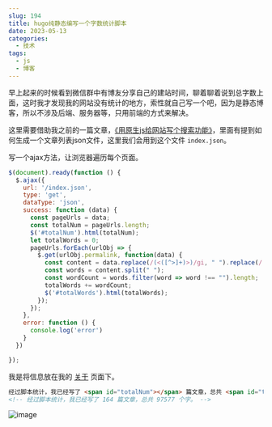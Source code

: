 ```yaml
---
slug: 194
title: hugo纯静态编写一个字数统计脚本
date: 2023-05-13
categories: 
  - 技术
tags: 
  - js
  - 博客
---
```


早上起来的时候看到微信群中有博友分享自己的建站时间，聊着聊着说到总字数上面，这时我才发现我的网站没有统计的地方，索性就自己写一个吧，因为是静态博客，所以不涉及后端、服务器等，只用前端的方式来解决。

这里需要借助我之前的一篇文章，[《用原生js给网站写个搜索功能》](/blog/189.html/)，里面有提到如何生成一个文章列表json文件，这里我们会用到这个文件 `index.json`。

写一个ajax方法，让浏览器遍历每个页面。

```js
$(document).ready(function () {
  $.ajax({
    url: '/index.json',
    type: 'get',
    dataType: 'json',
    success: function (data) {
      const pageUrls = data;
      const totalNum = pageUrls.length;
      $('#totalNum').html(totalNum);
      let totalWords = 0;
      pageUrls.forEach(urlObj => {
        $.get(urlObj.permalink, function(data) {
          const content = data.replace(/(<([^>]+)>)/gi, " ").replace(/[^\w\s]/gi, " ");
          const words = content.split(" ");
          const wordCount = words.filter(word => word !== "").length;
          totalWords += wordCount;
          $('#totalWords').html(totalWords);
        });
      });
    },
    error: function () {
      console.log('error')
    }
  })

});
```

我是将信息放在我的 [关于](/about/) 页面下。

```md
经过脚本统计，我已经写了 <span id="totalNum"></span> 篇文章，总共 <span id="totalWords"></span> 个字。
<!-- 经过脚本统计，我已经写了 164 篇文章，总共 97577 个字。 -->
```

![image](https://img.zburu.com/i/2023/05/13/645f33d7e3209.webp)